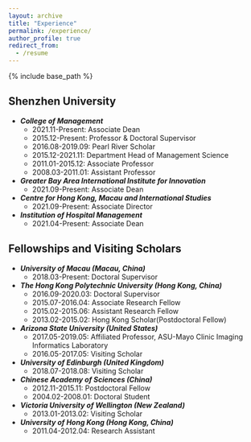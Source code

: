 ```yaml
---
layout: archive
title: "Experience"
permalink: /experience/
author_profile: true
redirect_from:
  - /resume
---
```


{% include base_path %}

## Shenzhen University
* _**College of Management**_
  * 2021.11-Present: Associate Dean
  * 2015.12-Present: Professor & Doctoral Supervisor
  * 2016.08-2019.09: Pearl River Scholar
  * 2015.12-2021.11: Department Head of Management Science
  * 2011.01-2015.12: Associate Professor
  * 2008.03-2011.01: Assistant Professor
* _**Greater Bay Area International Institute for Innovation**_
  * 2021.09-Present: Associate Dean
* _**Centre for Hong Kong, Macau and International Studies**_
  * 2021.09-Present: Associate Director
* _**Institution of Hospital Management**_
  * 2021.04-Present: Associate Dean

## Fellowships and Visiting Scholars
* _**University of Macau (Macau, China)**_
  * 2018.03-Present: Doctoral Supervisor
* _**The Hong Kong Polytechnic University (Hong Kong, China)**_
  * 2016.09-2020.03: Doctoral Supervisor
  * 2015.07-2016.04: Associate Research Fellow
  * 2015.02-2015.06: Assistant Research Fellow
  * 2013.02-2015.02: Hong Kong Scholar(Postdoctoral Fellow)
* _**Arizona State University (United States)**_
  * 2017.05-2019.05: Affiliated Professor, ASU-Mayo Clinic Imaging Informatics Laboratory
  * 2016.05-2017.05: Visiting Scholar
* _**University of Edinburgh (United Kingdom)**_
  * 2018.07-2018.08: Visiting Scholar
* _**Chinese Academy of Sciences (China)**_
  * 2012.11-2015.11: Postdoctoral Fellow
  * 2004.02-2008.01: Doctoral Student
* _**Victoria University of Wellington (New Zealand)**_
  * 2013.01-2013.02: Visiting Scholar
* _**University of Hong Kong (Hong Kong, China)**_
  * 2011.04-2012.04: Research Assistant
 
